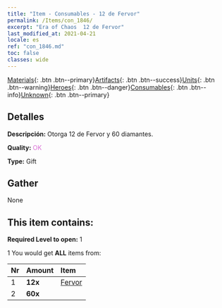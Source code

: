 ```yaml
---
title: "Item - Consumables - 12 de Fervor"
permalink: /Items/con_1846/
excerpt: "Era of Chaos  12 de Fervor"
last_modified_at: 2021-04-21
locale: es
ref: "con_1846.md"
toc: false
classes: wide
---
```

 [Materials](/es/Items/){: .btn .btn--primary}[Artifacts](/es/Items/Artifacts/){: .btn .btn--success}[Units](/es/Items/Units/){: .btn .btn--warning}[Heroes](/es/Items/Heroes/){: .btn .btn--danger}[Consumables](/es/Items/Consumables/){: .btn .btn--info}[Unknown](/es/Items/Unknown/){: .btn .btn--primary}

## Detalles
 **Descripción:** Otorga 12 de Fervor y 60 diamantes.

 **Quality:** <span style="color: #DA70D6">OK</span>

 **Type:** Gift

## Gather

  None

## This item contains:

 **Required Level to open:** 1

 1 You would get **ALL** items  from:

  | Nr | Amount |     Item    |
  |:---|:-------|:------------|
  | 1 |  **12x** | [Fervor](/es/Items/con_954/) |  | 
  | 2 |  **60x** | <i class="fas fa-gem"/> |  | 
